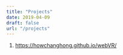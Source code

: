 ```yaml
---
title: "Projects"
date: 2019-04-09
draft: false
url: "/projects"
---
```


1. https://howchanghong.github.io/webVR/